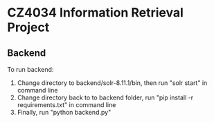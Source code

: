 # CZ4034 Information Retrieval Project

## Backend

To run backend:
1. Change directory to backend/solr-8.11.1/bin, then run "solr start" in command line
2. Change directory back to to backend folder, run "pip install -r requirements.txt" in command line
3. Finally, run "python backend.py"
